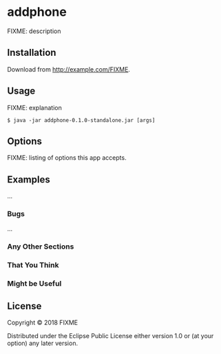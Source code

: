 # addphone

FIXME: description

## Installation

Download from http://example.com/FIXME.

## Usage

FIXME: explanation

    $ java -jar addphone-0.1.0-standalone.jar [args]

## Options

FIXME: listing of options this app accepts.

## Examples

...

### Bugs

...

### Any Other Sections
### That You Think
### Might be Useful

## License

Copyright © 2018 FIXME

Distributed under the Eclipse Public License either version 1.0 or (at
your option) any later version.
